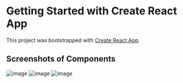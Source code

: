 # Getting Started with Create React App

This project was bootstrapped with [Create React App](https://github.com/facebook/create-react-app).

## Screenshots of Components

![image](https://user-images.githubusercontent.com/102671106/171176143-a71e5a49-d4f3-4016-ba9c-a1f4db4eff32.png)
![image](https://user-images.githubusercontent.com/102671106/171176210-501d50c2-cac7-4add-840a-5a6e842925a4.png)
![image](https://user-images.githubusercontent.com/102671106/171176281-2a602a07-7230-416b-98b7-c0bf696e3838.png)
